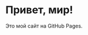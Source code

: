 <!DOCTYPE html>
<html>
<head>
    <title>Мой сайт</title>
</head>
<body>
    <h1>Привет, мир!</h1>
    <p>Это мой сайт на GitHub Pages.</p>
</body>
</html>
